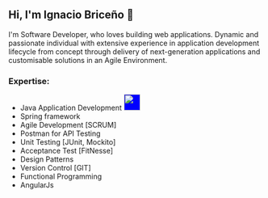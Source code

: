 ## Hi, I'm Ignacio Briceño 👋
I'm Software Developer, who loves building web applications. Dynamic and passionate individual with extensive experience in application development lifecycle from concept through delivery of next-generation applications and customisable solutions in an Agile Environment.

### Expertise:
- Java Application Development <img style="background-color:blue" height="32" width="32" src="https://cdn.jsdelivr.net/npm/simple-icons@v3/icons/java.svg" />
- Spring framework
- Agile Development [SCRUM]
- Postman for API Testing
- Unit Testing [JUnit, Mockito]
- Acceptance Test [FitNesse]
- Design Patterns
- Version Control [GIT]
- Functional Programming
- AngularJs
